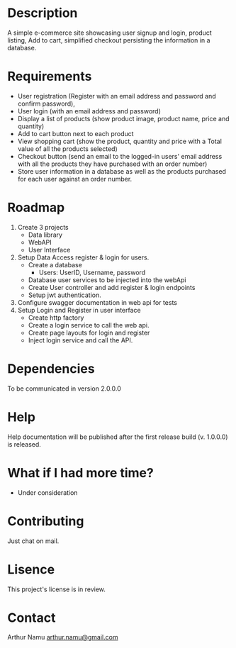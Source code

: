 # Description
A simple e-commerce site showcasing user signup and login, product listing, Add to cart, simplified checkout persisting the information in a database.
# Requirements
-  User registration (Register with an email address and password and confirm password),
-  User login (with an email address and password)
-  Display a list of products (show product image, product name, price and quantity)
-  Add to cart button next to each product
-  View shopping cart (show the product, quantity and price with a Total value of all the products selected)
-  Checkout button (send an email to the logged-in users' email address with all the products they have purchased with an order number)
-  Store user information in a database as well as the products purchased for each user
against an order number.
# Roadmap
1. Create 3 projects 
   -  Data library
   -  WebAPI
   -  User Interface
2. Setup Data Access register & login for users.
   -  Create a database
      -  Users: UserID, Username, password
   -  Database user services to be injected into the webApi
   -  Create User controller and add register & login endpoints
   -  Setup jwt authentication.
3. Configure swagger documentation in web api for tests
4. Setup Login and Register in user interface
   -  Create http factory
   -  Create  a login service to call the web api.
   -  Create page layouts for login and register
   -  Inject login service and call the API.
# Dependencies
To be communicated in version 2.0.0.0
# Help
Help documentation will be published after the first release build (v. 1.0.0.0) is released.
# What if I had more time?
-  Under consideration
# Contributing
 Just chat on mail.
# Lisence
This project's license is in review.
# Contact
Arthur Namu arthur.namu@gmail.com

